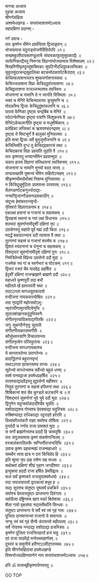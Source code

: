 मागचा अध्याय  
पुढचा अध्याय  
श्रीगर्गसंहिता  
अश्वमेधखण्डः - सप्तपंचाशत्तमोऽध्यायः  
यज्ञदक्षिणा प्रदानम् -  
  
गर्ग उवाच -  
ततः कृष्णेन भीमेन प्रार्थयित्वा द्विजान्नृपान् ॥  
भोजयामास यदुराड्‌भोजनैर्विविधैरपि ॥१॥  
सच्छष्कुलीपायसतण्डुलाभैः संयावकापूपसुसूपकाद्यैः ॥  
सत्फेणिकाद्यैस्तु निमन्त्र्य विप्रान्संभोजयामास विशेषमन्नम् ॥२॥  
शिखरिणीघृतपूरसुशक्तिकाः सुपटिनीदधिपूपकलप्सिकाः ॥  
सुवृतसुंदरचन्द्रसुहालिका बटकमोदकपर्पटकैरदात् ॥३॥  
केचित्फलाशनास्तत्र शुष्कपर्णाशनास्तथा ॥  
केचिज्जलाशना विप्राः केचिद्‌दूर्वारसाशनाः ॥४॥  
केचिद्वाताशना राजञ्जन्मतश्च तपस्विनः ॥  
भोजनानां च नामानि ते न जानंति विस्मिताः ॥५॥  
भक्तं च मेनिरे केचिन्मालत्याः कुसुमानि च ॥  
मोदकाँश्च द्विजाः केचिदुदुंबरफलानि च ॥६॥  
पायसं फेणिकां दृष्ट्वा चन्द्रबिंबं च मेनिरे ॥  
पर्पटान्फेणिका दृष्ट्वा पत्राणि किंशुकस्य वै ॥७॥  
मेनिरेऽर्कफलानीति दृष्ट्वा च मधुशीर्षकान् ॥  
प्रलेहिकां लप्सिकां च ऋषयश्चंदनद्रवम् ॥८॥  
दृष्ट्वा ते मिष्टचूर्णं वै बालुकां मुनिसत्तमाः ॥  
इति मत्वा द्विजाः सर्वे बुभुजुर्भोजनानि च ॥९॥  
केचित्पिबंति दुग्धं तु केचिद्‌द्राक्षारसं तथा ॥  
केचिदाम्ररसं विप्राः प्रहसंति लुठंति वै ॥१०॥  
ततः कृष्णस्तु भगवान्भीमेन प्रहसन्मुदा ॥  
चकार हास्यं विप्राणां संस्थितानां तपस्विनाम् ॥११॥  
भोजनानां च नामानि मुनयो वदत त्वरम् ॥  
तान्प्रयच्छामि युष्मभ्यं भीमेन सहितोऽप्यहम् ॥१२॥  
श्रीकृष्णभीमयोर्वाक्यं निशम्य मुनिसत्तमाः ॥  
न किंचिदूचुर्मुदिताः प्रपश्यन्तः परस्परम् ॥१३॥  
तैलंगकर्णाटकगुर्ज्जराद्या-  
     नन्यान्द्विजान्गौडसनाढ्यकादीन् ॥  
संपूज्य हेमांबररत्नवृन्दै-  
     र्नृपेश्वरो विप्रवरान्ननाम ह ॥१४॥  
एकलक्षं हयानां च गजानां च सहस्रकम् ॥  
द्विसहस्रं रथानां च गवां लक्षं विधानतः ॥१५॥  
शतभारं सुवर्णानामीदृशीं दक्षिणां नृप ॥  
उग्रसेनस्तु यज्ञांते पूर्वं मह्यं ददौ किल ॥१६॥  
मदर्द्धं बकदाल्भ्याय ददौ व्यासाय वै तथा ॥  
तुरगाणां सहस्रं च गजानां शतमेव च ॥१७॥  
द्विशतं स्यंदनानां च धेनूनां च सहस्रकम् ॥  
विंशद्‌भारं सुवर्णानामीदृशं दक्षिणां पुनः ॥१८॥  
निमंत्रितेभ्यो विप्रेभ्य उग्रसेनो ददौ मुदा ॥  
गजमेकं रथं गां च स्वर्णभारं च घोटकम् ॥१९॥  
द्विभारं रजतं चैव यादवेंद्रः प्रहर्षितः ॥  
ईदृशीं दक्षिणां राजन्ब्राह्मणे ब्राह्मणे ददौ ॥२०॥  
महाध्वरे कृष्णपुरी तदा बभौ  
     महीतले खे ह्यमरावती यथा ॥  
तदाऽऽगता मागधसूतकादयो  
     वन्दीजना गायकवारयोषितः ॥२१॥  
तदा नृपद्वारि महोत्सवोऽभू-  
     न्मृदंगवीणामुरयष्टिवेणुभिः ॥  
सुतालशंखानकदुंदुभिस्वनैः  
     संगीतनृत्त्यादिकवाद्यगीतकैः ॥२२॥  
जगुः सुकण्ठैर्ननृतुः सुतालैः  
     संगीतगीताक्षरसामगीतैः ॥  
कौसुंभवस्त्राणि विचालयन्त्यः  
     संगीतनृत्येन परिस्फुरंत्यः ॥२३॥  
वन्दीजना मागधगायकाश्च  
     ये चागतास्तेभ्य उपागतेभ्यः ॥  
प्रादाद्धिरण्यं बहुरत्नवृन्दं  
     तथाऽऽगता ह्यप्सरसश्च ताभ्यः ॥२४॥  
सूतेभ्यो मागधेभ्यश्च सर्वेभ्यो बहुलं धनम् ॥  
ववर्ष घनवद्राजा हयमेधप्रहर्षितः ॥२५॥  
तत्पश्चाद्यादवेंद्रस्तु ह्युग्रसेनो महीश्वरः ॥  
नियुतं तुरगाणां च सहस्रं हस्तिनां तथा ॥२६॥  
शिबिकानां शतं चैव कुण्डले कटकानि च ॥ त  
त्रिंशद्‌भारं सुवर्णानां भूपे भूपे ददौ मुदा ॥२७॥  
द्विगुणेन यदून्सर्वान्नंदादींश्चैव भूपतिः ॥  
यशोदाद्याश्च गोप्यश्च देवक्याद्या यदुस्त्रियः ॥२८॥  
रुक्मिण्याद्या राधिकाद्याः पट्टराज्ञो हरेरपि ॥  
दिव्यांबरैरलंकारै राज्ञा सर्वाश्च तोषिताः ॥२९॥  
पुनर्ददौ च गर्गाय राजा ग्रामशतं मुदा ॥  
स सर्गो ब्राह्मणेभ्यश्च प्रददौ हि क्रमादृषिः ॥३०॥  
ततः संपूजयामास कृष्णं संकर्षणान्वितम् ॥  
वस्त्रालंकारतिलकैः स्रग्भिर्नीराजनादिभिः ॥३१॥  
उवाच कृष्णः प्रहसन्मह्यं राजन्महाध्वरे ॥  
समर्थेन त्वया ह्यत्र न दत्तं किंचिदेव हि ॥३२॥  
इति श्रुत्वा नृपः प्राह रामेण सह माधवः ॥  
यथोक्तां दक्षिणां शीघ्रं गृहाण जगदीश्वर ॥३३॥  
इत्युक्त्वा प्रददौ राजा हर्षितः प्रेमविह्वलः ॥  
फलं सर्वं कृष्णकरे राजसूयाश्वमेधयोः ॥३४॥  
तदा जयजयारावो द्वारकायां बभूव ह ॥  
सद्यः सुराश्च संतुष्टाः पुष्पवर्षं प्रचक्रिरे ॥३५॥  
सर्वाश्च देवतास्तुष्टाः प्राप्तभागा दिवंगताः ॥  
रक्षोदैत्या दंष्ट्रिणश्च खगा मर्का बिलेशयाः ॥३६॥  
शैला गावो वृक्षसंघा नद्यस्तीर्थानि सिन्धवः ॥  
संतुष्टाः प्राप्तभागा ये सर्वे स्वं स्वं गृहं गताः ॥३७॥  
पूजिता दानमानाभ्यां राजानो ये समागताः ॥  
जग्मुः स्वं स्वं गृहं सैन्यैः कंपयन्तो महीतलम् ॥३८॥  
सर्वे गोपाश्च नन्दाद्या यशोदाद्या व्रजस्त्रियः ॥  
कृष्णेन पूजिता राजन्विरहार्ता व्रजं ययुः ॥३९॥  
एवं राजा यादवेंद्रो मनोरथमहार्णवम् ॥  
दुस्तरं च समुत्तीर्य हरीणाऽऽसीद्‌गतव्यथः ॥४०॥  
इति श्रीगर्गसंहितायां हयमेधखण्डे  
विश्वभोज्यदक्षिणावर्णनं नाम सप्तपंचाशत्तमोऽध्यायः ॥५७॥  
  
हरिः ॐ तत्सच्छ्रीकृष्णार्पणमस्तु ॥  
  
GO TOP

